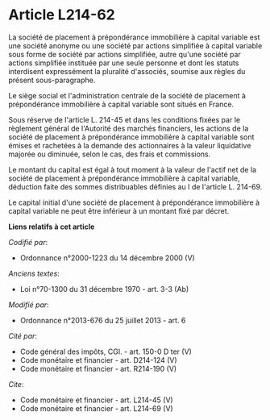 # Article L214-62

La société de placement à prépondérance immobilière à capital variable est une société anonyme ou une société par actions
simplifiée à capital variable sous forme de société par actions simplifiée, autre qu'une société par actions simplifiée
instituée par une seule personne et dont les statuts interdisent expressément la pluralité d'associés, soumise aux règles du
présent sous-paragraphe.

Le siège social et l'administration centrale de la société de placement à prépondérance immobilière à capital variable sont
situés en France.

Sous réserve de l'article L. 214-45 et dans les conditions fixées par le règlement général de l'Autorité des marchés
financiers, les actions de la société de placement à prépondérance immobilière à capital variable sont émises et rachetées à
la demande des actionnaires à la valeur liquidative majorée ou diminuée, selon le cas, des frais et commissions.

Le montant du capital est égal à tout moment à la valeur de l'actif net de la société de placement à prépondérance
immobilière à capital variable, déduction faite des sommes distribuables définies au I de l'article L. 214-69.

Le capital initial d'une société de placement à prépondérance immobilière à capital variable ne peut être inférieur à un
montant fixé par décret.

**Liens relatifs à cet article**

_Codifié par_:

  - Ordonnance n°2000-1223 du 14 décembre 2000 (V)

_Anciens textes_:

  - Loi n°70-1300 du 31 décembre 1970 - art. 3-3 (Ab)

_Modifié par_:

  - Ordonnance n°2013-676 du 25 juillet 2013 - art. 6

_Cité par_:

  - Code général des impôts, CGI. - art. 150-0 D ter (V)
  - Code monétaire et financier - art. D214-124 (V)
  - Code monétaire et financier - art. R214-190 (V)

_Cite_:

  - Code monétaire et financier - art. L214-45 (V)
  - Code monétaire et financier - art. L214-69 (V)
